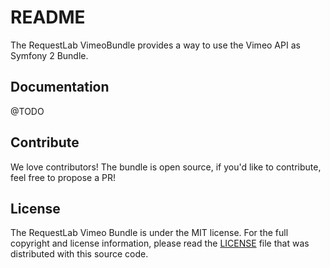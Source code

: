 # README

The RequestLab VimeoBundle provides a way to use the Vimeo API as Symfony 2 Bundle. 

## Documentation

@TODO

## Contribute

We love contributors! The bundle is open source, if you'd like to contribute, feel free to propose a PR!

## License

The RequestLab Vimeo Bundle is under the MIT license. For the full copyright and license information, please
read the [LICENSE](https://github.com/RequestLab/RequestLabVimeoBundle/blob/master/LICENSE) file that was distributed
with this source code.